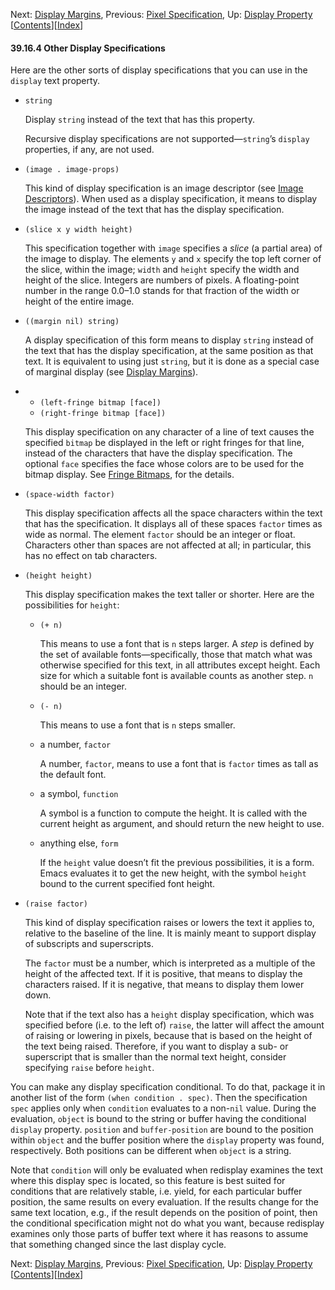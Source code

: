 <!-- This is the GNU Emacs Lisp Reference Manual
corresponding to Emacs version 27.2.

Copyright (C) 1990-1996, 1998-2021 Free Software Foundation,
Inc.

Permission is granted to copy, distribute and/or modify this document
under the terms of the GNU Free Documentation License, Version 1.3 or
any later version published by the Free Software Foundation; with the
Invariant Sections being "GNU General Public License," with the
Front-Cover Texts being "A GNU Manual," and with the Back-Cover
Texts as in (a) below.  A copy of the license is included in the
section entitled "GNU Free Documentation License."

(a) The FSF's Back-Cover Text is: "You have the freedom to copy and
modify this GNU manual.  Buying copies from the FSF supports it in
developing GNU and promoting software freedom." -->

<!-- Created by GNU Texinfo 6.7, http://www.gnu.org/software/texinfo/ -->

Next: [Display Margins](Display-Margins.html), Previous: [Pixel Specification](Pixel-Specification.html), Up: [Display Property](Display-Property.html)   \[[Contents](index.html#SEC_Contents "Table of contents")]\[[Index](Index.html "Index")]

#### 39.16.4 Other Display Specifications

Here are the other sorts of display specifications that you can use in the `display` text property.

*   `string`

    Display `string` instead of the text that has this property.

    Recursive display specifications are not supported—`string`’s `display` properties, if any, are not used.

*   `(image . image-props)`

    This kind of display specification is an image descriptor (see [Image Descriptors](Image-Descriptors.html)). When used as a display specification, it means to display the image instead of the text that has the display specification.

*   `(slice x y width height)`

    This specification together with `image` specifies a *slice* (a partial area) of the image to display. The elements `y` and `x` specify the top left corner of the slice, within the image; `width` and `height` specify the width and height of the slice. Integers are numbers of pixels. A floating-point number in the range 0.0–1.0 stands for that fraction of the width or height of the entire image.

*   `((margin nil) string)`

    A display specification of this form means to display `string` instead of the text that has the display specification, at the same position as that text. It is equivalent to using just `string`, but it is done as a special case of marginal display (see [Display Margins](Display-Margins.html)).

*   *   `(left-fringe bitmap [face])`
    *   `(right-fringe bitmap [face])`

    This display specification on any character of a line of text causes the specified `bitmap` be displayed in the left or right fringes for that line, instead of the characters that have the display specification. The optional `face` specifies the face whose colors are to be used for the bitmap display. See [Fringe Bitmaps](Fringe-Bitmaps.html), for the details.

*   `(space-width factor)`

    This display specification affects all the space characters within the text that has the specification. It displays all of these spaces `factor` times as wide as normal. The element `factor` should be an integer or float. Characters other than spaces are not affected at all; in particular, this has no effect on tab characters.

*   `(height height)`

    This display specification makes the text taller or shorter. Here are the possibilities for `height`:

    *   `(+ n)`

        This means to use a font that is `n` steps larger. A *step* is defined by the set of available fonts—specifically, those that match what was otherwise specified for this text, in all attributes except height. Each size for which a suitable font is available counts as another step. `n` should be an integer.

    *   `(- n)`

        This means to use a font that is `n` steps smaller.

    *   a number, `factor`

        A number, `factor`, means to use a font that is `factor` times as tall as the default font.

    *   a symbol, `function`

        A symbol is a function to compute the height. It is called with the current height as argument, and should return the new height to use.

    *   anything else, `form`

        If the `height` value doesn’t fit the previous possibilities, it is a form. Emacs evaluates it to get the new height, with the symbol `height` bound to the current specified font height.

*   `(raise factor)`

    This kind of display specification raises or lowers the text it applies to, relative to the baseline of the line. It is mainly meant to support display of subscripts and superscripts.

    The `factor` must be a number, which is interpreted as a multiple of the height of the affected text. If it is positive, that means to display the characters raised. If it is negative, that means to display them lower down.

    Note that if the text also has a `height` display specification, which was specified before (i.e. to the left of) `raise`, the latter will affect the amount of raising or lowering in pixels, because that is based on the height of the text being raised. Therefore, if you want to display a sub- or superscript that is smaller than the normal text height, consider specifying `raise` before `height`.

You can make any display specification conditional. To do that, package it in another list of the form `(when condition . spec)`. Then the specification `spec` applies only when `condition` evaluates to a non-`nil` value. During the evaluation, `object` is bound to the string or buffer having the conditional `display` property. `position` and `buffer-position` are bound to the position within `object` and the buffer position where the `display` property was found, respectively. Both positions can be different when `object` is a string.

Note that `condition` will only be evaluated when redisplay examines the text where this display spec is located, so this feature is best suited for conditions that are relatively stable, i.e. yield, for each particular buffer position, the same results on every evaluation. If the results change for the same text location, e.g., if the result depends on the position of point, then the conditional specification might not do what you want, because redisplay examines only those parts of buffer text where it has reasons to assume that something changed since the last display cycle.

Next: [Display Margins](Display-Margins.html), Previous: [Pixel Specification](Pixel-Specification.html), Up: [Display Property](Display-Property.html)   \[[Contents](index.html#SEC_Contents "Table of contents")]\[[Index](Index.html "Index")]
